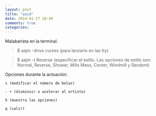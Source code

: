 ```yaml
---
layout: post
title: "aajm"
date: 2014-01-27 18:49
comments: true
categories: 
---
```

Malabarista en la terminal. 

>$ aajm -drive curses (para lanzarlo en las tty) 

>$ aajm -t Reverse (especificar el estilo. Las opciones de estilo son: Normal, Reverse, Shower, Mills Mess, Center, Windmill y Random) 

Opciones durante la actuación: 

	s (modificar el número de bolas) 

	- + (disminuir o acelerar al artista) 

	h (muestra las opciones) 

	q (salir)

